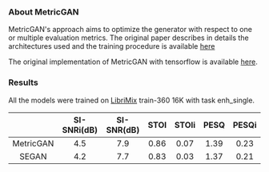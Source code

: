 ### About MetricGAN

MetricGAN's approach aims to optimize the generator with respect to one or multiple
evaluation metrics. The original paper describes in details the architectures used and the 
training procedure is available [here](https://arxiv.org/pdf/1905.04874.pdf)

The original implementation of MetricGAN with tensorflow is available [here](https://github.com/JasonSWFu/MetricGAN).


 
### Results

All the models were trained on [LibriMix](../librimix) train-360 16K with task enh_single.

|   | SI-SNRi(dB) | SI-SNR(dB) | STOI | STOIi | PESQ | PESQi |
|:---------------:|:-----------:|:----------:|:----:|:-----:|:----:|:-----:|
| MetricGAN      | 4.5      | 7.9        |0.86 |0.07  | 1.39 |  0.23 |
| SEGAN           | 4.2       | 7.7      |0.83 |0.03   | 1.37  |  0.21 |